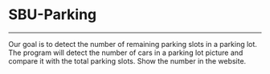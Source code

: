 # SBU-Parking
---
Our goal is to detect the number of remaining parking slots in a parking lot. The program will detect the number of cars in a parking lot picture and compare it with the total parking slots. Show the number in the website.
